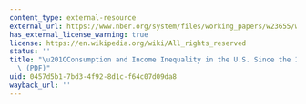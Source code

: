 ```yaml
---
content_type: external-resource
external_url: https://www.nber.org/system/files/working_papers/w23655/w23655.pdf
has_external_license_warning: true
license: https://en.wikipedia.org/wiki/All_rights_reserved
status: ''
title: "\u201CConsumption and Income Inequality in the U.S. Since the 1960s.\u201D\
  \ (PDF)"
uid: 0457d5b1-7bd3-4f92-8d1c-f64c07d09da8
wayback_url: ''
---
```

